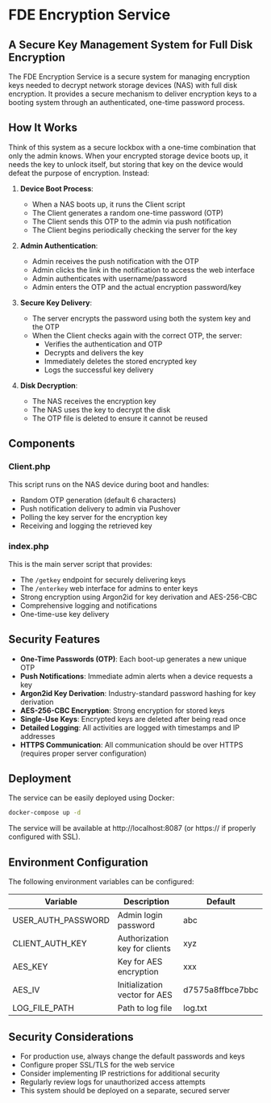 # FDE Encryption Service

## A Secure Key Management System for Full Disk Encryption

The FDE Encryption Service is a secure system for managing encryption keys needed to decrypt network storage devices (NAS) with full disk encryption. It provides a secure mechanism to deliver encryption keys to a booting system through an authenticated, one-time password process.

## How It Works

Think of this system as a secure lockbox with a one-time combination that only the admin knows. When your encrypted storage device boots up, it needs the key to unlock itself, but storing that key on the device would defeat the purpose of encryption. Instead:

1. **Device Boot Process**:
   - When a NAS boots up, it runs the Client script
   - The Client generates a random one-time password (OTP)
   - The Client sends this OTP to the admin via push notification
   - The Client begins periodically checking the server for the key

2. **Admin Authentication**:
   - Admin receives the push notification with the OTP
   - Admin clicks the link in the notification to access the web interface
   - Admin authenticates with username/password
   - Admin enters the OTP and the actual encryption password/key

3. **Secure Key Delivery**:
   - The server encrypts the password using both the system key and the OTP
   - When the Client checks again with the correct OTP, the server:
     - Verifies the authentication and OTP
     - Decrypts and delivers the key
     - Immediately deletes the stored encrypted key
     - Logs the successful key delivery

4. **Disk Decryption**:
   - The NAS receives the encryption key
   - The NAS uses the key to decrypt the disk
   - The OTP file is deleted to ensure it cannot be reused

## Components

### Client.php

This script runs on the NAS device during boot and handles:

- Random OTP generation (default 6 characters)
- Push notification delivery to admin via Pushover
- Polling the key server for the encryption key
- Receiving and logging the retrieved key

### index.php

This is the main server script that provides:

- The `/getkey` endpoint for securely delivering keys
- The `/enterkey` web interface for admins to enter keys
- Strong encryption using Argon2id for key derivation and AES-256-CBC
- Comprehensive logging and notifications 
- One-time-use key delivery

## Security Features

- **One-Time Passwords (OTP)**: Each boot-up generates a new unique OTP
- **Push Notifications**: Immediate admin alerts when a device requests a key
- **Argon2id Key Derivation**: Industry-standard password hashing for key derivation
- **AES-256-CBC Encryption**: Strong encryption for stored keys
- **Single-Use Keys**: Encrypted keys are deleted after being read once
- **Detailed Logging**: All activities are logged with timestamps and IP addresses
- **HTTPS Communication**: All communication should be over HTTPS (requires proper server configuration)

## Deployment

The service can be easily deployed using Docker:

```bash
docker-compose up -d
```

The service will be available at http://localhost:8087 (or https:// if properly configured with SSL).

## Environment Configuration

The following environment variables can be configured:

| Variable | Description | Default |
|----------|-------------|---------|
| USER_AUTH_PASSWORD | Admin login password | abc |
| CLIENT_AUTH_KEY | Authorization key for clients | xyz |
| AES_KEY | Key for AES encryption | xxx |
| AES_IV | Initialization vector for AES | d7575a8ffbce7bbc |
| LOG_FILE_PATH | Path to log file | log.txt |

## Security Considerations

- For production use, always change the default passwords and keys
- Configure proper SSL/TLS for the web service
- Consider implementing IP restrictions for additional security
- Regularly review logs for unauthorized access attempts
- This system should be deployed on a separate, secured server